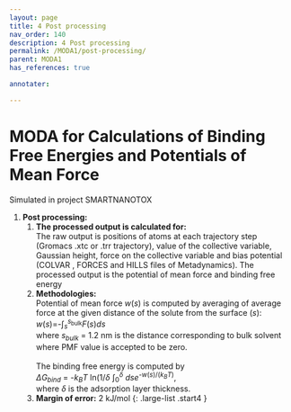 ```yaml
---
layout: page
title: 4 Post processing
nav_order: 140
description: 4 Post processing
permalink: /MODA1/post-processing/
parent: MODA1
has_references: true

annotater:

---
```


# MODA for Calculations of Binding Free Energies and Potentials of Mean Force
Simulated in project SMARTNANOTOX

1. __Post processing:__
    1. __The processed output is calculated for:__<br>
        The raw output is positions of atoms at each trajectory step (Gromacs .xtc or .trr trajectory), value of the collective variable, Gaussian height, force on the collective variable and bias potential (COLVAR , FORCES and HILLS files of Metadynamics). The processed output is the potential of mean force and binding free energy
    2. __Methodologies:__<br>
        Potential of mean force _w_(_s_) is computed by averaging of average force at the given distance of the solute from the surface (_s_):<br>
        _w_(_s_)=-∫<sub>_s_</sub><sup>_s_<sub>bulk</sub></sup>_F_(_s_)_ds_<br>
        where _s_<sub>_bulk_</sub> = 1.2 nm is the distance corresponding to bulk solvent where PMF value is accepted to be zero.<br><br>
        The binding free energy is computed by<br>
        _ΔG_<sub>_bind_</sub> = -_k_<sub>_B_</sub>_T_ ln(1/_δ_ ∫<sub>0</sub><sup>_δ_</sup> _dse_<sup>-_w_(_s_)/(_k_<sub>_B_</sub>_T_)</sup>,<br>
        where _δ_ is the adsorption layer thickness.
    3. __Margin of error:__
        2 kJ/mol
{: .large-list .start4 }
